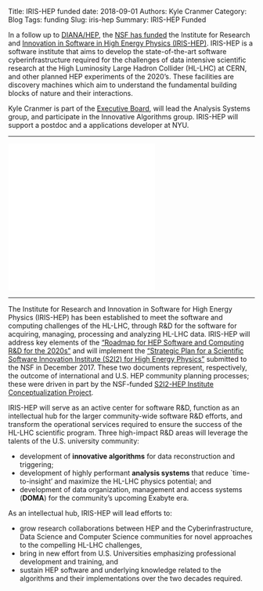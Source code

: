 Title: IRIS-HEP funded
date: 2018-09-01
Authors: Kyle Cranmer
Category: Blog
Tags: funding
Slug: iris-hep
Summary: IRIS-HEP Funded
 
In a follow up to [DIANA/HEP](http://diana-hep.org), the [NSF has funded](https://www.nsf.gov/news/news_summ.jsp?cntn_id=296456&org=NSF&from=news) the Institute for Research and [Innovation in Software in High Energy Physics (IRIS-HEP)](http://iris-hep.org). IRIS-HEP is a software institute that aims to develop the state-of-the-art software cyberinfrastructure required for the challenges of data intensive scientific research at the High Luminosity Large Hadron Collider (HL-LHC) at CERN, and other planned HEP experiments of the 2020’s. These facilities are discovery machines which aim to understand the fundamental building blocks of nature and their interactions. 

Kyle Cranmer is part of the [Executive Board](http://iris-hep.org/about/team), will lead the Analysis Systems group, and participate in the Innovative Algorithms group. IRIS-HEP will support a postdoc and a  applications developer at NYU.

- - - 
<div class="row">
  <div class="col-md-6">
<iframe src='//players.brightcove.net/679256133001/NkgrDczuol_default/index.html?videoId=5828455297001' allowfullscreen frameborder=0></iframe>
</div>
  <div class="col-md-6">
<iframe src='//players.brightcove.net/679256133001/NkgrDczuol_default/index.html?videoId=5828466797001' allowfullscreen frameborder=0></iframe>
</div>
</div>

- - - 

The Institute for Research and Innovation in Software for High Energy Physics (IRIS-HEP) has been established to meet the software and computing challenges of the HL-LHC, through R&D for the software for acquiring, managing, processing and analyzing HL-LHC data. IRIS-HEP will address key elements of the [“Roadmap for HEP Software and Computing R&D for the 2020s”](https://arxiv.org/abs/1712.06982) and will implement the [“Strategic Plan for a Scientific Software Innovation Institute (S2I2) for High Energy Physics”](https://arxiv.org/abs/1712.06592) submitted to the NSF in December 2017. These two documents represent, respectively, the outcome of international and U.S. HEP community planning processes; these were driven in part by the NSF-funded [S2I2-HEP Institute Conceptualization Project](http://s2i2-hep.org/).

IRIS-HEP will serve as an active center for software R&D, function as an intellectual hub for the larger community-wide software R&D efforts, and transform the operational services required to ensure the success of the HL-LHC scientific program. Three high-impact R&D areas will leverage the talents of the U.S. university community:

  * development of **innovative algorithms** for data reconstruction and triggering;
  * development of highly performant **analysis systems** that reduce `time-to-insight’ and maximize the HL-LHC physics potential; and
  * development of data organization, management and access systems (**DOMA**) for the community’s upcoming Exabyte era.

As an intellectual hub, IRIS-HEP will lead efforts to:

 * grow research collaborations between HEP and the Cyberinfrastructure, Data Science and Computer Science communities for novel approaches to the compelling HL-LHC challenges,
 * bring in new effort from U.S. Universities emphasizing professional development and training, and
 * sustain HEP software and underlying knowledge related to the algorithms and their implementations over the two decades required.

